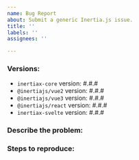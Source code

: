 ```yaml
---
name: Bug Report
about: Submit a generic Inertia.js issue.
title: ''
labels: ''
assignees: ''

---
```


### Versions:

- `inertiax-core` version: #.#.#
- `@inertiajs/vue2` version: #.#.#
- `@inertiajs/vue3` version: #.#.#
- `@inertiajs/react` version: #.#.#
- `inertiax-svelte` version: #.#.#

### Describe the problem:

<!--
  Explain the behavior you're seeing that you think is a bug,
  and explain how you think things should behave instead.
-->

### Steps to reproduce:

<!--
  Please carefully explain the steps to reproduce this issue.
  We can't help you without a reproduction.
-->
